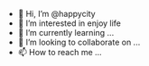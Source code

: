 - 👋 Hi, I’m @happycity
- 👀 I’m interested in enjoy life
- 🌱 I’m currently learning ...
- 💞️ I’m looking to collaborate on ...
- 📫 How to reach me ...

<!---
happycity/happycity is a ✨ special ✨ repository because its `README.md` (this file) appears on your GitHub profile.
You can click the Preview link to take a look at your changes.
--->
